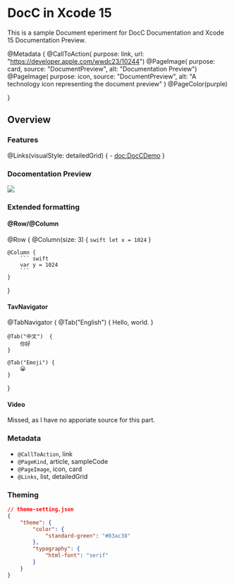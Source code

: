 # DocC in Xcode 15

This is a sample Document eperiment for DocC Documentation and Xcode 15 Documentation Preview.

@Metadata {
    @CallToAction(
                  purpose: link,
                  url: "https://developer.apple.com/wwdc23/10244")
    @PageImage(
              purpose: card,
               source: "DocumentPreview",
               alt: "Documentation Preview")
    @PageImage(
               purpose: icon,
               source: "DocumentPreview",
               alt: "A technology icon representing the document preview"
               )
    @PageColor(purple)
    
}

## Overview


### Features
@Links(visualStyle: detailedGrid) {
    - <doc:DocCDemo>
}


### Docomentation Preview

![](DocumentPreview)

### Extended formatting

#### @Row/@Column

@Row {
    @Column(size: 3) {
        ``` swift
        let x = 1024
        ```
    }
        
    @Column {
        ``` swift
        var y = 1024
        ```
    }
}

#### TavNavigator
@TabNavigator {
    @Tab("English") {
        Hello, world.
    }
        
    @Tab("中文")  {
        你好
    }
        
    @Tab("Emoji") {
        😀
    }
}
    
#### Video
Missed, as I have no apporiate source for this part.
    
### Metadata
- `@CallToAction`, link
- `@PageKind`, article, sampleCode
- `@PageImage`, icon, card
- `@Links`, list, detailedGrid

### Theming
```json
// theme-setting.json
{
    "theme": {
        "color": {
            "standard-green": "#83ac38"
        },
        "typography": {
            "html-font": "serif"
        }
    }
}
```
